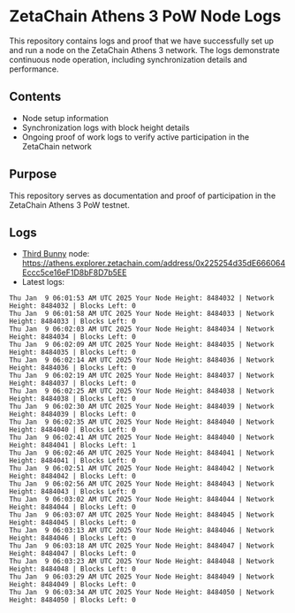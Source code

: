 # ZetaChain Athens 3 PoW Node Logs
This repository contains logs and proof that we have successfully set up and run a node on the ZetaChain Athens 3 network. The logs demonstrate continuous node operation, including synchronization details and performance.

## Contents
- Node setup information
- Synchronization logs with block height details
- Ongoing proof of work logs to verify active participation in the ZetaChain network

## Purpose
This repository serves as documentation and proof of participation in the ZetaChain Athens 3 PoW testnet.

## Logs

- [Third Bunny](https://thirdbunny.xyz/) node: https://athens.explorer.zetachain.com/address/0x225254d35dE666064Eccc5ce16eF1D8bF8D7b5EE
- Latest logs:
```
Thu Jan  9 06:01:53 AM UTC 2025 Your Node Height: 8484032 | Network Height: 8484032 | Blocks Left: 0
Thu Jan  9 06:01:58 AM UTC 2025 Your Node Height: 8484033 | Network Height: 8484033 | Blocks Left: 0
Thu Jan  9 06:02:03 AM UTC 2025 Your Node Height: 8484034 | Network Height: 8484034 | Blocks Left: 0
Thu Jan  9 06:02:09 AM UTC 2025 Your Node Height: 8484035 | Network Height: 8484035 | Blocks Left: 0
Thu Jan  9 06:02:14 AM UTC 2025 Your Node Height: 8484036 | Network Height: 8484036 | Blocks Left: 0
Thu Jan  9 06:02:19 AM UTC 2025 Your Node Height: 8484037 | Network Height: 8484037 | Blocks Left: 0
Thu Jan  9 06:02:25 AM UTC 2025 Your Node Height: 8484038 | Network Height: 8484038 | Blocks Left: 0
Thu Jan  9 06:02:30 AM UTC 2025 Your Node Height: 8484039 | Network Height: 8484039 | Blocks Left: 0
Thu Jan  9 06:02:35 AM UTC 2025 Your Node Height: 8484040 | Network Height: 8484040 | Blocks Left: 0
Thu Jan  9 06:02:41 AM UTC 2025 Your Node Height: 8484040 | Network Height: 8484041 | Blocks Left: 1
Thu Jan  9 06:02:46 AM UTC 2025 Your Node Height: 8484041 | Network Height: 8484041 | Blocks Left: 0
Thu Jan  9 06:02:51 AM UTC 2025 Your Node Height: 8484042 | Network Height: 8484042 | Blocks Left: 0
Thu Jan  9 06:02:56 AM UTC 2025 Your Node Height: 8484043 | Network Height: 8484043 | Blocks Left: 0
Thu Jan  9 06:03:02 AM UTC 2025 Your Node Height: 8484044 | Network Height: 8484044 | Blocks Left: 0
Thu Jan  9 06:03:07 AM UTC 2025 Your Node Height: 8484045 | Network Height: 8484045 | Blocks Left: 0
Thu Jan  9 06:03:13 AM UTC 2025 Your Node Height: 8484046 | Network Height: 8484046 | Blocks Left: 0
Thu Jan  9 06:03:18 AM UTC 2025 Your Node Height: 8484047 | Network Height: 8484047 | Blocks Left: 0
Thu Jan  9 06:03:23 AM UTC 2025 Your Node Height: 8484048 | Network Height: 8484048 | Blocks Left: 0
Thu Jan  9 06:03:29 AM UTC 2025 Your Node Height: 8484049 | Network Height: 8484049 | Blocks Left: 0
Thu Jan  9 06:03:34 AM UTC 2025 Your Node Height: 8484050 | Network Height: 8484050 | Blocks Left: 0
```
